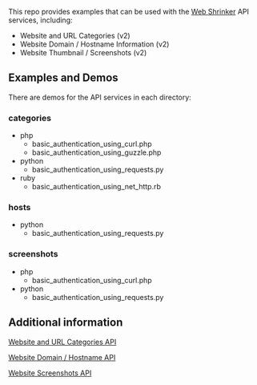 This repo provides examples that can be used with the [Web Shrinker](https://www.webshrinker.com) API services, including:

* Website and URL Categories (v2)
* Website Domain / Hostname Information (v2)
* Website Thumbnail / Screenshots (v2)

## Examples and Demos

There are demos for the API services in each directory:

### categories ###
* php
  * basic_authentication_using_curl.php
  * basic_authentication_using_guzzle.php
* python
  * basic_authentication_using_requests.py
* ruby
  * basic_authentication_using_net_http.rb

### hosts ###
* python
  * basic_authentication_using_requests.py

### screenshots ###
* php
  * basic_authentication_using_curl.php
* python
  * basic_authentication_using_requests.py

## Additional information

[Website and URL Categories API](https://www.webshrinker.com/website-category-api/)

[Website Domain / Hostname API](https://www.webshrinker.com/website-domain-api/)

[Website Screenshots API](https://www.webshrinker.com/website-screenshot-api/)

